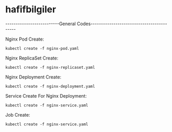 # hafifbilgiler
--------------------------General Codes------------------------------------------

Nginx Pod Create:
    
    kubectl create -f nginx-pod.yaml

Nginx ReplicaSet Create:
    
    kubectl create -f nginx-replicaset.yaml

Nginx Deployment Create:
    
    kubectl create -f nginx-deployment.yaml


Service Create For Nginx Deployment:

    kubectl create -f nginx-service.yaml

 
Job Create:

    kubectl create -f nginx-service.yaml   

